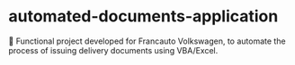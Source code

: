 # automated-documents-application
 🌈 Functional project developed for Francauto Volkswagen, to automate the process of issuing delivery documents using VBA/Excel.
